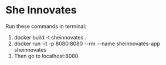# She Innovates

Run these commands in terminal:
1. docker build -t sheinnovates .
2. docker run -it -p 8080:8080 --rm --name sheinnovates-app sheinnovates
3. Then go to localhost:8080